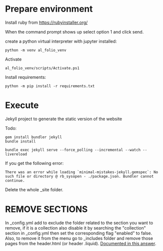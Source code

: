 # Prepare environment

Install ruby from https://rubyinstaller.org/

When the command prompt shows up select option 1 and click send.

create a python virtual interpreter with jupyter installed:

    python -m venv al_folio_venv

Activate

    al_folio_venv/scripts/Activate.ps1

Install requirements:

    python -m pip install -r requirements.txt

# Execute

Jekyll project to generate the static version of the website

Todo:

    gem install bundler jekyll
    bundle install

    bundle exec jekyll serve --force_polling --incremental --watch --livereload


If you get the following error:

    There was an error while loading `minimal-mistakes-jekyll.gemspec`: No such file or directory @ rb_sysopen - ./package.json. Bundler cannot continue.

Delete the whole _site folder.

# REMOVE SECTIONS

In _config.yml add to exclude the folder related to the section you want to remove, if it is a collection also disable it by searching the "collection" section in _config.yml then set the corresponding flag "enabled" to false.
Also, to remove it from the menu go to _includes folder and remove those pages from the header.html (or header .liquid). [Documented in this answer](https://github.com/alshedivat/al-folio/issues/67).